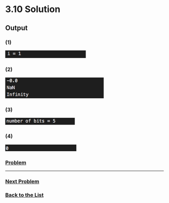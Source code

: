 # 3.10 Solution

## Output

### (1)
![3.9.1](Images/3.9.1.png)

### (2)
![3.9.2](Images/3.9.2.png)

### (3)
![3.9.3](Images/3.9.3.png)

### (4)
![3.9.4](Images/3.9.4.png)

### [**Problem**](../Problems/3.10.md)

___

### [**Next Problem**](../Problems/4.5.md)

### [**Back to the List**](../#list-of-problems)